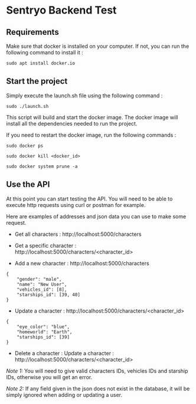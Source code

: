 # Sentryo Backend Test

## Requirements
Make sure that docker is installed on your computer.
If not, you can run the following command to install it :

``sudo apt install docker.io``

## Start the project
Simply execute the launch.sh file using the following command :

``sudo ./launch.sh``

This script will build and start the docker image. 
The docker image will install all the dependencies needed to run the project.

If you need to restart the docker image, run the following commands :

``sudo docker ps``

``sudo docker kill <docker_id>``

``sudo docker system prune -a``

## Use the API
At this point you can start testing the API. You will need to be 
able to execute http requests using curl or postman for example.

Here are examples of addresses and json data you can use to make some request.

- Get all characters : http://localhost:5000/characters

- Get a specific character : http://localhost:5000/characters/<character_id>

- Add a new character : http://localhost:5000/characters
```
{
    "gender": "male",
    "name": "New User",
    "vehicles_id": [8],
    "starships_id": [39, 40]
}
```

- Update a character : http://localhost:5000/characters/<character_id>
```
{
    "eye_color": "blue",
    "homeworld": "Earth",
    "starships_id": [39]
}
```

- Delete a character : Update a character : http://localhost:5000/characters/<character_id>

*Note 1:* You will need to give valid characters IDs, vehicles IDs and starship IDs, otherwise you will get an error.

*Note 2:* If any field given in the json does not exist in the database, it will be simply ignored when adding or updating a user.